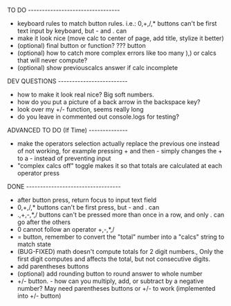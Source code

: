 TO DO ---------------------------------
- keyboard rules to match button rules. i.e.: 0,+,/,* buttons can't be first text input by keyboard, but - and . can
- make it look nice (move calc to center of page, add title, stylize it better)
- (optional) final button or function?  ??? button
- (optional) how to catch more complex errors like too many ),) or calcs that will never compute?
- (optional) show previouscalcs answer if calc incomplete

DEV QUESTIONS -------------------------
- how to make it look real nice? Big soft numbers.
- how do you put a picture of a back arrow in the backspace key?
- look over my +/- function, seems really long
- do you leave in commented out console.logs for testing?

ADVANCED TO DO (If Time) --------------
- make the operators selection actually replace the previous one instead of not working, for example pressing + and then - simply changes the + to a - instead of preventing input
- "complex calcs off" toggle makes it so that totals are calculated at each operator press

DONE ----------------------------------
- after button press, return focus to input text field
- 0,+,/,* buttons can't be first press, but - and . can
- .,+,-,*,/ buttons can't be pressed more than once in a row, and only . can go after the others
- 0 cannot follow an operator +,-,*,/
- = button, remember to convert the "total" number into a "calcs" string to match state
- (BUG-FIXED) math doesn't compute totals for 2 digit numbers., Only the first digit computes and affects the total, but not consecutive digits.  
- add parentheses buttons
- (optional) add rounding button to round answer to whole number
- +/- button. - how can you multiply, add, or subtract by a negative number? May need parentheses buttons or +/- to work (implemented into +/- button)


